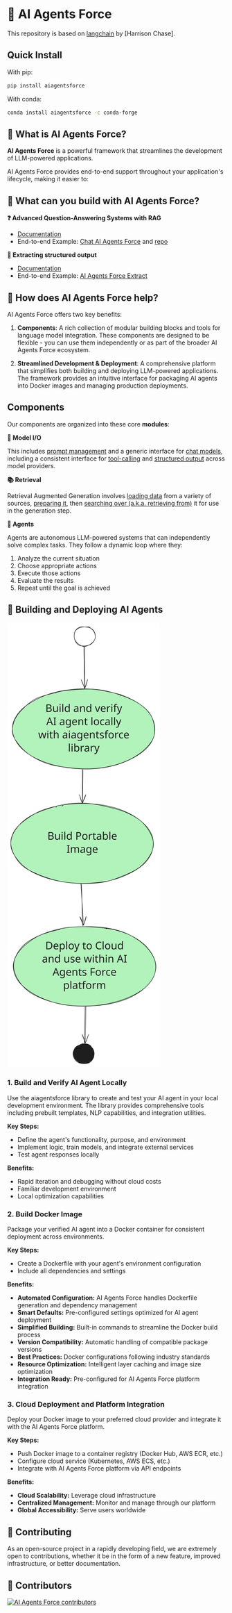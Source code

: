 # 🔗 AI Agents Force

This repository is based on [langchain](https://github.com/langchain-ai/langchain) by [Harrison Chase].

## Quick Install

With pip:

```bash
pip install aiagentsforce
```

With conda:

```bash
conda install aiagentsforce -c conda-forge
```

## 🤔 What is AI Agents Force?

**AI Agents Force** is a powerful framework that streamlines the development of LLM-powered applications.

AI Agents Force provides end-to-end support throughout your application's lifecycle, making it easier to:

## 🧱 What can you build with AI Agents Force?

**❓ Advanced Question-Answering Systems with RAG**

- [Documentation](https://docs.aiagentsforce.com/tutorials/rag/)
- End-to-end Example: [Chat AI Agents Force](https://chat.langchain.com) and [repo](https://github.com/AI-Agents-Force-SDK/chat-langchain)

**🧱 Extracting structured output**

- [Documentation](https://docs.aiagentsforce.com/tutorials/extraction/)
- End-to-end Example: [AI Agents Force Extract](https://github.com/AI-Agents-Force-SDK/langchain-extract/)


## 🚀 How does AI Agents Force help?

AI Agents Force offers two key benefits:

1. **Components**: A rich collection of modular building blocks and tools for language model integration. These components are designed to be flexible - you can use them independently or as part of the broader AI Agents Force ecosystem.

2. **Streamlined Development & Deployment**: A comprehensive platform that simplifies both building and deploying LLM-powered applications. The framework provides an intuitive interface for packaging AI agents into Docker images and managing production deployments.

## Components

Our components are organized into these core **modules**:

**📃 Model I/O**

This includes [prompt management](https://docs.aiagentsforce.com/concepts/prompt_templates/)
and a generic interface for [chat models](https://docs.aiagentsforce.com/concepts/chat_models/), including a consistent interface for [tool-calling](https://docs.aiagentsforce.com/concepts/tool_calling/) and [structured output](https://docs.aiagentsforce.com/concepts/structured_outputs/) across model providers.

**📚 Retrieval**

Retrieval Augmented Generation involves [loading data](https://docs.aiagentsforce.com/concepts/document_loaders/) from a variety of sources, [preparing it](https://docs.aiagentsforce.com/concepts/text_splitters/), then [searching over (a.k.a. retrieving from)](https://docs.aiagentsforce.com/concepts/retrievers/) it for use in the generation step.

**🤖 Agents**

Agents are autonomous LLM-powered systems that can independently solve complex tasks. They follow a dynamic loop where they:
1. Analyze the current situation
2. Choose appropriate actions
3. Execute those actions
4. Evaluate the results
5. Repeat until the goal is achieved


## 📖 Building and Deploying AI Agents

![Diagram outlining the process of building AI agent and using it within AI Agents Force orchestration platform.](docs/static/svg/build-and-use-ai-agent-flow.svg#gh-dark-mode-only "Build and use AI agent")

### 1. Build and Verify AI Agent Locally

Use the aiagentsforce library to create and test your AI agent in your local development environment. The library provides comprehensive tools including prebuilt templates, NLP capabilities, and integration utilities.

**Key Steps:**
- Define the agent's functionality, purpose, and environment
- Implement logic, train models, and integrate external services
- Test agent responses locally

**Benefits:**
- Rapid iteration and debugging without cloud costs
- Familiar development environment
- Local optimization capabilities

### 2. Build Docker Image

Package your verified AI agent into a Docker container for consistent deployment across environments.

**Key Steps:**
- Create a Dockerfile with your agent's environment configuration
- Include all dependencies and settings

**Benefits:**
- **Automated Configuration:** AI Agents Force handles Dockerfile generation and dependency management
- **Smart Defaults:** Pre-configured settings optimized for AI agent deployment
- **Simplified Building:** Built-in commands to streamline the Docker build process
- **Version Compatibility:** Automatic handling of compatible package versions
- **Best Practices:** Docker configurations following industry standards
- **Resource Optimization:** Intelligent layer caching and image size optimization
- **Integration Ready:** Pre-configured for AI Agents Force platform integration

### 3. Cloud Deployment and Platform Integration

Deploy your Docker image to your preferred cloud provider and integrate it with the AI Agents Force platform.

**Key Steps:**
- Push Docker image to a container registry (Docker Hub, AWS ECR, etc.)
- Configure cloud service (Kubernetes, AWS ECS, etc.)
- Integrate with AI Agents Force platform via API endpoints

**Benefits:**
- **Cloud Scalability:** Leverage cloud infrastructure
- **Centralized Management:** Monitor and manage through our platform
- **Global Accessibility:** Serve users worldwide

## 💁 Contributing

As an open-source project in a rapidly developing field, we are extremely open to contributions, whether it be in the form of a new feature, improved infrastructure, or better documentation.

## 🌟 Contributors

[![AI Agents Force contributors](https://contrib.rocks/image?repo=AI-Agents-Force-SDK/aiagentsforce&max=2000)](https://github.com/AI-Agents-Force-SDK/aiagentsforce/graphs/contributors)
